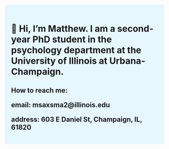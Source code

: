 <div style="background-color: #e6f7ff; padding: 20px;">

<h1>👋 Hi, I’m Matthew. I am a second-year PhD student in the psychology department at the University of Illinois at Urbana-Champaign.</h1>

<h2>How to reach me:
  <p>email: msaxsma2@illinois.edu </p>
  <p>address: 603 E Daniel St, Champaign, IL, 61820 </p>
</h2>

<!---
matthewsaxsma/matthewsaxsma is a ✨ special ✨ repository because its `README.md` (this file) appears on your GitHub profile.
You can click the Preview link to take a look at your changes.
--->
</div>
